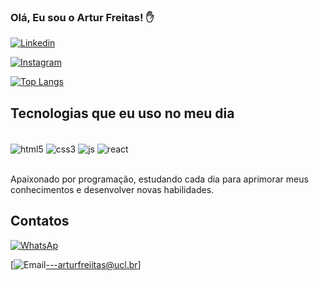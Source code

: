 ### Olá, Eu sou o Artur Freitas! ✋

[![Linkedin](https://img.shields.io/badge/LinkedIn-0077B5?style=for-the-badge&logo=linkedin&logoColor=white)](https://www.linkedin.com/in/artur-freitas-da-silva-8a708a223/)

[![Instagram](https://img.shields.io/badge/Instagram-E4405F?style=for-the-badge&logo=instagram&logoColor=white)](https://www.instagram.com/arturfreiitass/)

[![Top Langs](https://github-readme-stats.vercel.app/api/top-langs/?username=arturfreiitas&layout=compact)](https://github.com/arturfreiitas/github-readme-stats)

## Tecnologias que eu uso no meu dia

<div style="display: inline_block"><br/>
  <img align="center" alt="html5" src="https://img.shields.io/badge/HTML5-E34F26?style=for-the-badge&logo=html5&logoColor=white" />
  <img align="center" alt="css3" src="https://img.shields.io/badge/CSS3-1572B6?style=for-the-badge&logo=css3&logoColor=white" />
  <img align="center" alt="js" src="https://img.shields.io/badge/JavaScript-F7DF1E?style=for-the-badge&logo=javascript&logoColor=black" />
  <img align="center" alt="react" src="https://img.shields.io/badge/React-20232A?style=for-the-badge&logo=react&logoColor=61DAFB" />
  </div><br/>
  
  Apaixonado por programação, estudando cada dia para aprimorar meus conhecimentos e desenvolver novas habilidades.
  
  ## Contatos
  [![WhatsAp](https://img.shields.io/badge/WhatsApp-25D366?style=for-the-badge&logo=whatsapp&logoColor=white)](https://wa.me/5527997414156)<br/>
  
  [![Email](https://img.shields.io/badge/Gmail-D14836?style=for-the-badge&logo=gmail&logoColor=white)---arturfreiitas@ucl.br]
  
